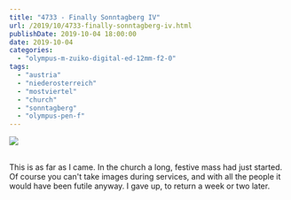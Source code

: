 ```yaml
---
title: "4733 - Finally Sonntagberg IV"
url: /2019/10/4733-finally-sonntagberg-iv.html
publishDate: 2019-10-04 18:00:00
date: 2019-10-04
categories: 
  - "olympus-m-zuiko-digital-ed-12mm-f2-0"
tags: 
  - "austria"
  - "niederosterreich"
  - "mostviertel"
  - "church"
  - "sonntagberg"
  - "olympus-pen-f"
---
```

<div class="container">
<div class="center"><a target="_blank" href="https://d25zfm9zpd7gm5.cloudfront.net/1200x1200/2018/20180422_144618_lr.jpg"><img class="webfeedsFeaturedVisual" src="https://d25zfm9zpd7gm5.cloudfront.net/0600x0600/2018/20180422_144618_lr.jpg" /></a></div>
</div>
<br />

This is as far as I came. In the church a long, festive mass had
just started. Of course you can't take images during services, and
with all the people it would have been futile anyway. I gave up, to return a week or two later.